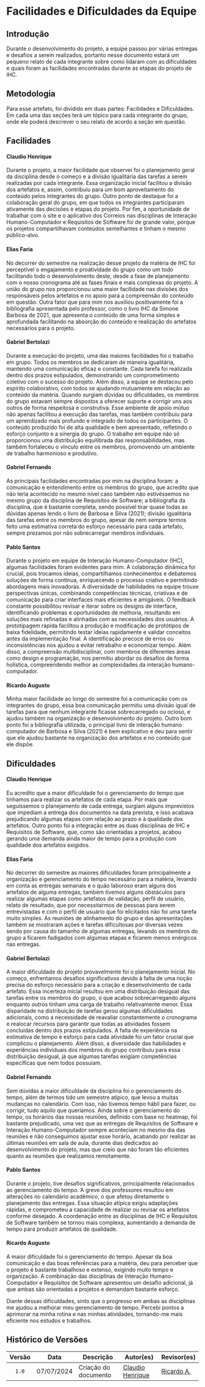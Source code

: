 # Facilidades e Dificuldades da Equipe

## Introdução

Durante o desenvolvimento do projeto, a equipe passou por várias entregas e desafios a serem realizados, portanto nesse documento estará um pequeno relato de cada integrante sobre como lidaram com as dificuldades e quais foram as facilidades encontradas durante as etapas do projeto de IHC.

## Metodologia

Para esse artefato, foi dividido em duas partes: Facilidades e Dificuldades. Em cada uma das seções terá um tópico para cada integrante do grupo, onde ele poderá descrever o seu relato de acordo a seção em questão.

## Facilidades

#### **Claudio Henrique**

Durante o projeto, a maior facilidade que observei foi o planejamento geral da disciplina desde o começo e a divisão igualitária das tarefas a serem realizadas por cada integrante. Essa organização inicial facilitou a divisão dos artefatos e, assim, contribuiu para um bom aproveitamento do conteúdo pelos integrantes do grupo. Outro ponto de destaque foi a colaboração geral do grupo, em que todos os integrantes participaram ativamente das decisões e etapas do projeto. Por fim, a oportunidade de trabalhar com o site e o aplicativo dos Correios nas disciplinas de Interação Humano-Computador e Requisitos de Software foi de grande valor, porque os projetos compartilhavam conteúdos semelhantes e tinham o mesmo público-alvo.

#### **Elias Faria**

No decorrer do semestre na realização desse projeto da matéria de IHC foi perceptível o engajamento e proatividade do grupo como um todo facilitando todo o desenvolvimento deste, desde a fase de planejamento com o nosso cronograma até as fases finais e mais complexas do projeto. A união do grupo nos proporcionou uma maior facilidade nas divisões dos responsáveis pelos artefatos e no apoio para a compreensão do conteúdo em questão. Outra fator que para mim nos auxiliou positivamente foi a bibliografia apresentada pelo professor, como o livro IHC da Simone Barbosa de 2021, que apresenta o conteúdo de uma forma simples e aprofundada facilitando na absorção do conteúdo e realização do artefatos necessários para o projeto.


#### **Gabriel Bertolazi**

Durante a execução do projeto, uma das maiores facilidades foi o trabalho em grupo. Todos os membros se dedicaram de maneira igualitária, mantendo uma comunicação eficaz e constante. Cada tarefa foi realizada dentro dos prazos estipulados, demonstrando um comprometimento coletivo com o sucesso do projeto. Além disso, a equipe se destacou pelo espírito colaborativo, com todos se ajudando mutuamente em relação ao conteúdo da matéria. Quando surgiam dúvidas ou dificuldades, os membros do grupo estavam sempre dispostos a oferecer suporte e corrigir uns aos outros de forma respeitosa e construtiva. Esse ambiente de apoio mútuo não apenas facilitou a execução das tarefas, mas também contribuiu para um aprendizado mais profundo e integrado de todos os participantes. O conteúdo produzido foi de alta qualidade e bem apresentado, refletindo o esforço conjunto e a sinergia do grupo. O trabalho em equipe não só proporcionou uma distribuição equilibrada das responsabilidades, mas também fortaleceu o vínculo entre os membros, promovendo um ambiente de trabalho harmonioso e produtivo.



#### **Gabriel Fernando**

As principais facilidades encontradas por mim na disciplina foram: a comunicação e entendimento entre os membros do grupo, que acredito que não teria acontecido no mesmo nível caso também não estivéssemos no mesmo grupo da disciplina de Requisitos de Software; a bibliografia da disciplina, que é bastante completa, sendo possível tirar quase todas as dúvidas apenas lendo o livro de Barbosa e Silva (2021); divisão igualitária das tarefas entre os membros do grupo, apesar de nem sempre termos feito uma estimativa correta do esforço necessário para cada artefato, sempre prezamos por não sobrecarregar membros individuais.

#### **Pablo Santos**

Durante o projeto em equipe de Interação Humano-Computador (IHC), algumas facilidades foram evidentes para mim. A colaboração dinâmica foi crucial, pois trocamos ideias, compartilhamos conhecimentos e debatemos soluções de forma contínua, enriquecendo o processo criativo e permitindo abordagens mais inovadoras. A diversidade de habilidades na equipe trouxe perspectivas únicas, combinando competências técnicas, criativas e de comunicação para criar interfaces mais eficientes e amigáveis. O feedback constante possibilitou revisar e iterar sobre os designs de interface, identificando problemas e oportunidades de melhoria, resultando em soluções mais refinadas e alinhadas com as necessidades dos usuários. A prototipagem rápida facilitou a produção e modificação de protótipos de baixa fidelidade, permitindo testar ideias rapidamente e validar conceitos antes da implementação final. A identificação precoce de erros ou inconsistências nos ajudou a evitar retrabalho e economizar tempo. Além disso, a compreensão multidisciplinar, com membros de diferentes áreas como design e programação, nos permitiu abordar os desafios de forma holística, compreendendo melhor as complexidades da interação humano-computador.

#### **Ricardo Augusto**

Minha maior facilidade ao longo do semestre foi a comunicação com os integrantes do grupo, essa boa comunicação permitiu uma divisão igual de tarefas para que nenhum integrante ficasse sobrecarregado ou ocioso, e ajudou também na organização e desenvolvimento do projeto. Outro bom ponto foi a bibliografia utilizada, o principal livro de interação humano computador de Barbosa e Silva (2021) é bem explicativo e deu para sentir que ele ajudou bastante na organização dos artefatos e no conteúdo que ele dispõe.


## Dificuldades

#### **Claudio Henrique**

Eu acredito que a maior dificuldade foi o gerenciamento do tempo que tínhamos para realizar os artefatos de cada etapa. Por mais que seguíssemos o planejamento de cada entrega, surgiam alguns imprevistos que impediam a entrega dos documentos na data prevista, e isso acabava prejudicando algumas etapas com relação ao prazo e à qualidade dos artefatos. Outro ponto foi a integração entre as duas disciplinas de IHC e Requisitos de Software, que, como são orientadas a projetos, acabou gerando uma demanda ainda maior de tempo para a produção com qualidade dos artefatos exigidos.

#### **Elias Faria**

No decorrer do semestre as maiores dificuldades foram principalmente a organização e gerenciamento do tempo necessário para a matéria, levando em conta as entregas semanais e o quão laboroso eram alguns dos artefatos de alguma entregas, também tivemos alguns obstáculos para realizar algumas etapas como artefatos de validação, perfil de usuário, relato de resultado, que por necessitarmos de pessoas para serem entrevistadas e com o perfil de usuário que foi elicitados não foi uma tarefa muito simples. As reuniões de alinhamento do grupo e das apresentações também se mostraram ações e tarefas dificultosas por diversas vezes sendo por causa do tamanho de algumas entregas, levando os membros do grupo a ficarem fadigados com algumas etapas e ficarem menos enérgicos nas entregas.

#### **Gabriel Bertolazi**

A maior dificuldade do projeto provavelmente foi o planejamento inicial. No começo, enfrentamos desafios significativos devido à falta de uma noção precisa do esforço necessário para a criação e desenvolvimento de cada artefato. Essa incerteza inicial resultou em uma distribuição desigual das tarefas entre os membros do grupo, o que acabou sobrecarregando alguns enquanto outros tinham uma carga de trabalho relativamente menor. Essa disparidade na distribuição de tarefas gerou algumas dificuldades adicionais, como a necessidade de reavaliar constantemente o cronograma e realocar recursos para garantir que todas as atividades fossem concluídas dentro dos prazos estipulados. A falta de experiência na estimativa de tempo e esforço para cada atividade foi um fator crucial que complicou o planejamento. Além disso, a diversidade das habilidades e experiências individuais dos membros do grupo contribuiu para essa distribuição desigual, já que algumas tarefas exigiam competências específicas que nem todos possuíam.

#### **Gabriel Fernando**

Sem dúvidas a maior dificuldade da disciplina foi o gerenciamento do tempo, além de termos tido um semestre atípico, que levou a muitas mudanças no calendário. Com isso, não tivemos tempo hábil para fazer, ou corrigir, tudo aquilo que queríamos. Ainda sobre o gerenciamento do tempo, os horários das nossas reuniões, definido com base no heatmap, foi bastante prejudicado, uma vez que as entregas de Requisitos de Software e Interação Humano-Computador sempre aconteciam no mesmo dia das reuniões e não conseguimos ajustar esse horário, acabando por realizar as últimas reuniões em sala de aula, durante dias dedicados ao desenvolvimento do projeto, mas que creio que não foram tão eficientes quanto as reuniões que realizamos remotamente.


#### **Pablo Santos**

Durante o projeto, tive desafios significativos, principalmente relacionados ao gerenciamento do tempo. A greve dos professores resultou em alterações no calendário acadêmico, o que afetou diretamente o planejamento das entregas. Essa situação atípica exigiu adaptações rápidas, e comprometeu a capacidade de realizar ou revisar os artefatos conforme desejado. A coordenação entre as disciplinas de IHC e Requisitos de Software também se tornou mais complexa, aumentando a demanda de tempo para produzir artefatos de qualidade.

#### **Ricardo Augusto**

A maior dificuldade foi o gerenciamento do tempo. Apesar da boa comunicação e das boas referências para a matéria, deu para perceber que o projeto é bastante trabalhoso e extenso, exigindo muito tempo e organização. A combinação das disciplinas de Interação Humano-Computador e Requisitos de Software apresentou um desafio adicional, já que ambas são orientadas a projetos e demandam bastante esforço.

Diante dessas dificuldades, sinto que o progresso em ambas as disciplinas me ajudou a melhorar meu gerenciamento de tempo. Percebi pontos a aprimorar na minha rotina e nas minhas atividades, tornando-me mais eficiente nos estudos e trabalhos.

## Histórico de Versões

| Versão | Data | Descrição | Autor(es) | Revisor(es) |
| :----: | :--: | --------- | ----------- | ------ |
| `1.0`  | 07/07/2024 | Criação do documento | [Claudio Henrique][ClaudioGH] | [Ricardo A.][RicardoGH] |


[ClaudioGH]: https://github.com/claudiohsc
[EliasGH]: https://github.com/EliasOliver21
[GabrielBGH]: https://github.com/Bertolazi
[GabrielFGH]: https://github.com/MMcLovin
[PabloGH]: https://github.com/pabloheika
[RicardoGH]: https://www.github.com/avmricardo